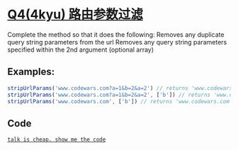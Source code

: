 # <a href="https://www.codewars.com/kata/51646de80fd67f442c000013/train/javascript">Q4(4kyu) 路由参数过滤</a>
Complete the method so that it does the following:
    Removes any duplicate query string parameters from the url
    Removes any query string parameters specified within the 2nd argument (optional array)
    
## Examples:
``` js
stripUrlParams('www.codewars.com?a=1&b=2&a=2') // returns 'www.codewars.com?a=1&b=2'
stripUrlParams('www.codewars.com?a=1&b=2&a=2', ['b']) // returns 'www.codewars.com?a=1'
stripUrlParams('www.codewars.com', ['b']) // returns 'www.codewars.com'
```

## Code
<a href="https://github.com/Hilbertangers/codeWar/blob/master/code/code_04.js">`talk is cheap. show me the code`</a>